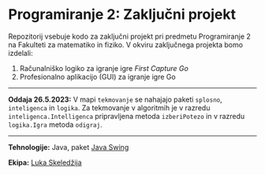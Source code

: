 # Programiranje 2: Zaključni projekt

Repozitorij vsebuje kodo za zaključni projekt pri predmetu Programiranje 2 na Fakulteti za matematiko in fiziko. V okviru zaključnega projekta bomo izdelali: 

1. Računalniško logiko za igranje igre *First Capture Go*
2. Profesionalno aplikacijo (GUI) za igranje igre Go

---

**Oddaja 26.5.2023:** V mapi `tekmovanje` se nahajajo paketi `splosno`, `inteligenca` in `logika`. Za tekmovanje v algoritmih je v razredu `inteligenca.Intelligenca` pripravljena metoda `izberiPotezo` in v razredu `logika.Igra` metoda `odigraj`.

---


**Tehnologije:** Java, paket [Java Swing](https://docs.oracle.com/javase/tutorial/uiswing/start/index.html)

**Ekipa:** [Luka Skeledžija](https://github.com/lukaske)
